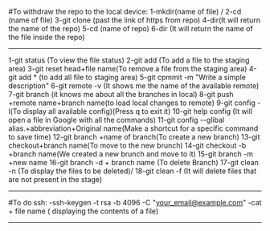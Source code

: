 #To withdraw the repo to the local device:
  1-mkdir(name of file)
/
  2-cd (name of file)
  3-git clone (past the link of https from repo)
  4-dir(It will return the name of the repo)
  5-cd (name of repo)
  6-dir (It will return the name of the file inside the repo)
*********************
1-git status (To view the file status)
2-git add (To add a file to the staging area)
3-git reset head+file name(To remove a file from the staging area)
4-git add * (to add all file to staging area)
5-git cpmmit -m "Write a simple description"
6-git remote -v (It shows me the name of the available remote)
7-git branch (it knows me about all the branches in local)
8-git push +remote name+branch name(to load local changes to remote)
9-git config -l(To display all available config)(Press q to exit it)
10-git help config (It will open a file in Google with all the commands)
11-git config --glibal alias.+abbreviation+Original name(Make a shortcut for a specific command to save time)
12-git branch +name of branch(To create a new branch)
13-git checkout+branch name(To move to the new brunch)
14-git checkout -b +branch name(We created a new brunch and move to it)
15-git branch -m +new name
16-git branch -d + branch name (To delete Branch)
17-git clean -n (To display the files to be deleted)/
18-git clean -f (It will delete files that are not present in the stage)

********************
#To do ssh:
  -ssh-keygen -t rsa -b 4096 -C "your_email@example.com"
  -cat + file name ( displaying the contents of a file)
********************

